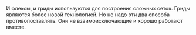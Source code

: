 И флексы, и гриды используются для построения сложных сеток. Гриды являются более новой технологией. Но не надо эти два способа противопоставлять. Они не взаимоисключающие и хорошо работают вместе.